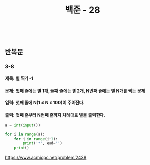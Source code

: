 ﻿---
layout: post
title: "백준 - 28"
category: studylog
tags: algorithm
---

<br>

## 반복문

### 3-8

#### 제목: 별 찍기 -1

#### 문제: 첫째 줄에는 별 1개, 둘째 줄에는 별 2개, N번째 줄에는 별 N개를 찍는 문제

#### 입력: 첫째 줄에 N(1 ≤ N ≤ 100)이 주어진다.

#### 출력: 첫째 줄부터 N번째 줄까지 차례대로 별을 출력한다.

```python
a = int(input())

for i in range(a):
    for j in range(i+1):
        print('*', end='')
    print()
```

https://www.acmicpc.net/problem/2438